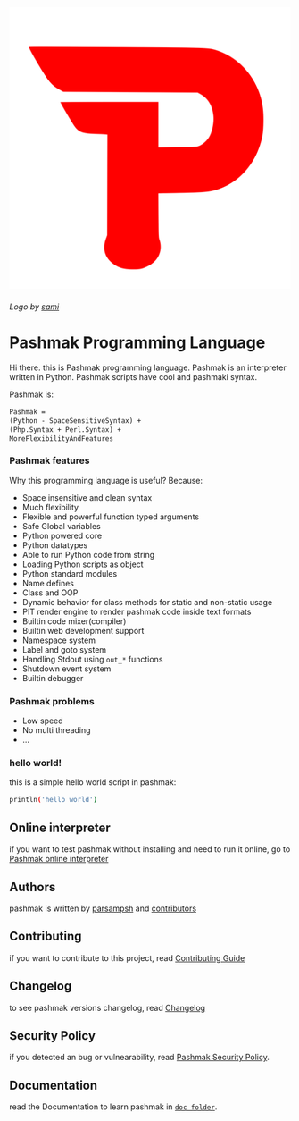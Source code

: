 <img src="logo.svg" />

###### Logo by [sami](https://github.com/sami2020pro)

# Pashmak Programming Language
Hi there. this is Pashmak programming language. Pashmak is an interpreter written in Python.
Pashmak scripts have cool and pashmaki syntax.

Pashmak is:

```
Pashmak = 
(Python - SpaceSensitiveSyntax) + 
(Php.Syntax + Perl.Syntax) + 
MoreFlexibilityAndFeatures
```

### Pashmak features
Why this programming language is useful? Because:

- Space insensitive and clean syntax
- Much flexibility
- Flexible and powerful function typed arguments
- Safe Global variables
- Python powered core
- Python datatypes
- Able to run Python code from string
- Loading Python scripts as object
- Python standard modules
- Name defines
- Class and OOP
- Dynamic behavior for class methods for static and non-static usage
- PIT render engine to render pashmak code inside text formats
- Builtin code mixer(compiler)
- Builtin web development support
- Namespace system
- Label and goto system
- Handling Stdout using `out_*` functions
- Shutdown event system
- Builtin debugger

### Pashmak problems

- Low speed
- No multi threading
- ...

### hello world!
this is a simple hello world script in pashmak:

```bash
println('hello world')
```

## Online interpreter
if you want to test pashmak without installing and need to run it online, go to [Pashmak online interpreter](https://pashmak-parsampsh.fandogh.cloud/)

## Authors
pashmak is written by [parsampsh](https://github.com/parsampsh) and [contributors](https://github.com/pashmaklang/pashmak/graphs/contributors)

## Contributing
if you want to contribute to this project, read [Contributing Guide](CONTRIBUTING.md)

## Changelog
to see pashmak versions changelog, read [Changelog](CHANGELOG.md)

## Security Policy
if you detected an bug or vulnearability, read [Pashmak Security Policy](SECURITY.md).

## Documentation
read the Documentation to learn pashmak in [`doc folder`](doc).
